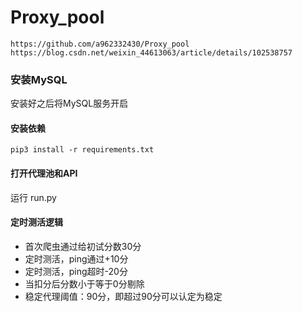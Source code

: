 # Proxy_pool
`https://github.com/a962332430/Proxy_pool`
``https://blog.csdn.net/weixin_44613063/article/details/102538757``
### 安装MySQL

安装好之后将MySQL服务开启

#### 安装依赖

```
pip3 install -r requirements.txt
```

#### 打开代理池和API

运行 run.py

#### 定时测活逻辑
- 首次爬虫通过给初试分数30分
- 定时测活，ping通过+10分
- 定时测活，ping超时-20分
- 当扣分后分数小于等于0分剔除
- 稳定代理阈值：90分，即超过90分可以认定为稳定
